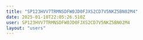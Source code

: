 ```yaml
---
title: "SP123HVV7TRMNSDFW0JD0FJXS2CD7V5NKZ5BN02M4"
date: 2025-01-10T22:05:26.510Z
user: SP123HVV7TRMNSDFW0JD0FJXS2CD7V5NKZ5BN02M4
layout: "users"
---
```

    